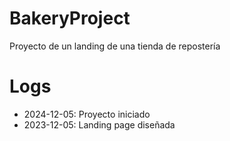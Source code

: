 # BakeryProject

Proyecto de un landing de una tienda de repostería 

# Logs
- 2024-12-05: Proyecto iniciado
- 2023-12-05: Landing page diseñada
